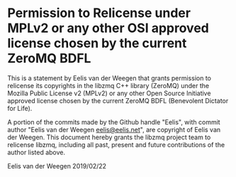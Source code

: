 # Permission to Relicense under MPLv2 or any other OSI approved license chosen by the current ZeroMQ BDFL

This is a statement by Eelis van der Weegen that grants permission to
relicense its copyrights in the libzmq C++ library (ZeroMQ) under the
Mozilla Public License v2 (MPLv2) or any other Open Source Initiative
approved license chosen by the current ZeroMQ BDFL (Benevolent
Dictator for Life).

A portion of the commits made by the Github handle "Eelis", with
commit author "Eelis van der Weegen <eelis@eelis.net>", are
copyright of Eelis van der Weegen.  This document hereby grants the libzmq
project team to relicense libzmq, including all past, present and
future contributions of the author listed above.

Eelis van der Weegen
2019/02/22
